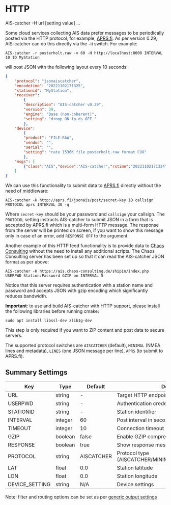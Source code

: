 
# HTTP

<div class="command-container">
      <div class="command-syntax">
        <span class="cmd-name">AIS-catcher</span>
        <span class="cmd-flag">-H</span>
        <span class="cmd-value">url</span>
        [<span class="cmd-setting">setting</span> <span class="cmd-value">value</span>]
        ...
    </div>
</div>


Some cloud services collecting AIS data prefer messages to be periodically posted via the HTTP protocol, for example, [APRS.fi](https://aprs.fi). As per version 0.29, AIS-catcher can do this directly via the ``-H`` switch. For example:
```console
AIS-catcher -r posterholt.raw -v 60 -H http://localhost:8000 INTERVAL 10 ID MyStation
```
will post JSON with the following layout every 10 seconds:

```json
{
	"protocol": "jsonaiscatcher",
	"encodetime": "20221102171325",
	"stationid": "MyStation",
	"receiver":
		{
		"description": "AIS-catcher v0.39",
		"version": 39,
		"engine": "Base (non-coherent)",
		"setting": "droop ON fp_ds OFF "
		},
	"device":
		{
		"product": "FILE-RAW",
		"vendor": "",
		"serial": "",
		"setting": "rate 1536K file posterholt.raw format CU8"
		},
	"msgs": [ 
		{"class":"AIS","device":"AIS-catcher","rxtime":"20221102171324","scaled":true,"channel":"A","nmea":["!AIVDM,1,1,,A,13`fL1PP140KCELMBO7SS?wH0@Jv,0*50"],"ppm":0.000000,"type":1,"mmsi":244030470,"status":0,"status_text":"Under way using engine","speed":6.800000,"accuracy":false,"lon":5.964237,"lat":51.185970,"course":90.800003,"repeat":0,"second":44,"maneuver":0,"raim":false,"radio":67262}
	]
}
```
We can use this functionality to submit data to [APRS.fi](https://aprs.fi) directly without the need of middleware:
```console
AIS-catcher -H http://aprs.fi/jsonais/post/secret-key ID callsign PROTOCOL aprs INTERVAL 30 -q
```
Where ``secret-key`` should be your password and ``callsign`` your callsign.  The ``PROTOCOL`` setting instructs AIS-catcher to submit JSON in a form that is accepted by APRS.fi which is a multi-form HTTP message. The response from the server will be printed on screen, if you want to show this message only in case of an error, add `RESPONSE OFF` to the argument.

Another example of this HTTP feed functionality is to provide data to [Chaos Consulting](https://adsb.chaos-consulting.de/map/) without the need to install any additional scripts. The Chaos Consulting server has been set up so that it can read the AIS-catcher JSON format as per above:
```console
AIS-catcher -H https://ais.chaos-consulting.de/shipin/index.php USERPWD Station:Password GZIP on INTERVAL 5
```
Notice that this server requires authentication with a station name and password and accepts JSON with gzip encoding which significantly reduces bandwidth. 

**Important**: to use and build AIS-catcher with HTTP support, please install the following libraries before running cmake:
```console
sudo apt install libssl-dev zlib1g-dev
```
This step is only required if you want to ZIP content and post data to secure servers.

The supported protocol switches are ``AISCATCHER`` (default), ``MINIMAL`` (NMEA lines and metadata), ``LINES`` (one JSON message per line), ``APRS`` (to submit to APRS.fi).

## Summary Settimgs

| Key | Type | Default | Description |
|---------|------|---------|-------------|
| <span class="cmd-setting">URL</span> | string | <span class="cmd-value">-</span> | Target HTTP endpoint URL |
| <span class="cmd-setting">USERPWD</span> | string | <span class="cmd-value">-</span> | Authentication credentials |
| <span class="cmd-setting">STATIONID</span> | string | <span class="cmd-value">-</span> | Station identifier |
| <span class="cmd-setting">INTERVAL</span> | integer | <span class="cmd-value">60</span> | Post interval in seconds (1-86400) |
| <span class="cmd-setting">TIMEOUT</span> | integer | <span class="cmd-value">10</span> | Connection timeout in seconds (1-30) |
| <span class="cmd-setting">GZIP</span> | boolean | <span class="cmd-value">false</span> | Enable GZIP compression |
| <span class="cmd-setting">RESPONSE</span> | boolean | <span class="cmd-value">true</span> | Show response messages |
| <span class="cmd-setting">PROTOCOL</span> | string | <span class="cmd-value">AISCATCHER</span> | Protocol type (AISCATCHER/MINIMAL/AIRFRAMES/LIST/APRS) |
| <span class="cmd-setting">LAT</span> | float | <span class="cmd-value">0.0</span> | Station latitude |
| <span class="cmd-setting">LON</span> | float | <span class="cmd-value">0.0</span> | Station longitude |
| <span class="cmd-setting">DEVICE_SETTING</span> | string | <span class="cmd-value">N/A</span> | Device settings |

Note: filter and routing options can be set as per [generic output settings](overview.md)